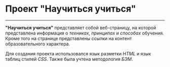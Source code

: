 # Проект "Научиться учиться" 

_____


**"Научиться учиться"** представляет собой веб-страницу, на которой представлена информация
о *техниках*, *принципах* и *способах* обучения. Кроме того на странице представлены ссылки 
на контент образовательного характера.  


Для создания проекта использовался язык разметки *HTML* и язык таблиц стилей *CSS*.
Также была учтена методология *БЭМ*.


